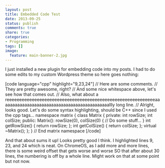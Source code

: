 ```yaml
---
layout: post
title: Embedded Code Test
date: 2013-09-25
status: publish
comments: true
share: true
categories:
- Programming
tags: []
image:
  feature: main-banner-2.jpg
---
```


I just installed a new plugin for embedding code into my posts. I had to do some edits to my custom Wordpress theme so here goes nothing:

[code language="cpp" highlight="9,23,24"]
// Here are some comments.
// They are pretty awesome, right?
// And some nice whitespace above, let's see how that comes out.
// Also, what about a reeeeeeeeeeeeeeeeeeeeeeeeeeeeeeeeeeeeeeeeeeeeeeeeeeeeeeeeeeeaaaaaaaaaaaaaaaaaaaaaaaaaaaaaaaaaaaaaaaaaaaaallly long line.
// Alright, looks good. Let's do some syntax highlighting, should be C++ since I used the cpp tags...
namespace matrix {
  class Matrix {
    private:
      int rowSize;
      int colSize;
    public:
      Matrix(): rowSize(0), colSize(0)
      {
         // Do some stuff...
      }
      int getRowSize() { return rowSize; };
      int getColSize() { return colSize; };
      virtual ~Matrix();
  };
} // End matrix namespace
[/code]

And that about sums it up! Looks pretty good I think. I highlighted lines 9, 23, and 24 which is neat. On ChromeOS, as I add more and more lines, there is some weird offset that gets worse and worse SO that after about 30 lines, the numbering is off by a whole line. Might work on that at some point but not now.
